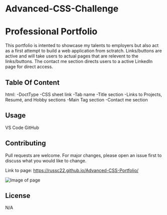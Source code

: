 # Advanced-CSS-Challenge

# Professional Portfolio

This portfolio is intented to showcase my talents to employers but also act as a first attempt to build a web application from sctratch. Links/buttons are active and will take users to actual pages that are relevent to the links/buttons. The contact me section directs users to a active LinkedIn page for direct access.

## Table Of Content

html:
-DoctType
-CSS sheet link
-Tab name
-Title section
-Links to Projects, Resumé, and Hobby sections
-Main Tag section
-Contact me section

## Usage

VS Code
GitHub

## Contributing

Pull requests are welcome. For major changes, please open an issue first to discuss what you would like to change.

Link to page: https://russc22.github.io/Advanced-CSS-Portfolio/

![Image of page](https://user-images.githubusercontent.com/114961971/198839832-3af1c126-5fdb-458a-bf35-b0d41952f5e5.png)


## License

N/A
